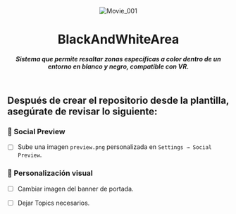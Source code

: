 <header>

![Movie_001](https://github.com/user-attachments/assets/35791bac-7c06-4aca-827f-2c8b7deeb004)

# **BlackAndWhiteArea**

_**Sistema que permite resaltar zonas específicas a color dentro de un entorno en blanco y negro, compatible con VR.**_


</header>
   
<footer>
   
## Después de crear el repositorio desde la plantilla, asegúrate de revisar lo siguiente:

### 📸 Social Preview
- [ ] Sube una imagen `preview.png` personalizada en `Settings → Social Preview`.

### 🎨 Personalización visual
- [ ] Cambiar imagen del banner de portada.
- [ ] Dejar Topics necesarios.


</footer>
